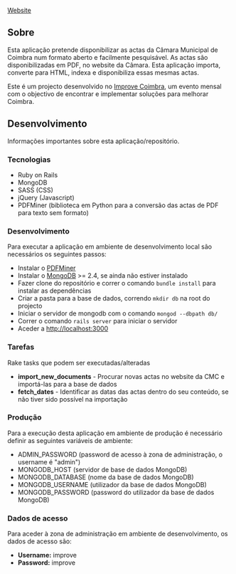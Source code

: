 [Website](http://burocracia.madeincoimbra.org)

## Sobre ##

Esta aplicação pretende disponibilizar as actas da Câmara Municipal de Coimbra num formato aberto e facilmente pesquisável. As actas são disponibilizadas em PDF, no website da Câmara. Esta aplicação importa, converte para HTML, indexa e disponibiliza essas mesmas actas.

Este é um projecto desenvolvido no [Improve Coimbra](http://improvecoimbra.org/), um evento mensal com o objectivo de encontrar e implementar soluções para melhorar Coimbra.

## Desenvolvimento ##

Informações importantes sobre esta aplicação/repositório.

### Tecnologias ###

* Ruby on Rails
* MongoDB
* SASS (CSS)
* jQuery (Javascript)
* PDFMiner (biblioteca em Python para a conversão das actas de PDF para texto sem formato)

### Desenvolvimento ###

Para executar a aplicação em ambiente de desenvolvimento local são necessários os seguintes passos:

* Instalar o [PDFMiner](https://github.com/euske/pdfminer/)
* Instalar o [MongoDB](http://docs.mongodb.org/manual/installation/) >= 2.4, se ainda não estiver instalado
* Fazer clone do repositório e correr o comando `bundle install` para instalar as dependências
* Criar a pasta para a base de dados, correndo `mkdir db` na root do projecto
* Iniciar o servidor de mongodb com o comando `mongod --dbpath db/`
* Correr o comando `rails server` para iniciar o servidor
* Aceder a [http://localhost:3000](http://localhost:3000)

### Tarefas ###

Rake tasks que podem ser executadas/alteradas

* **import_new_documents** - Procurar novas actas no website da CMC e importá-las para a base de dados
* **fetch_dates** - Identificar as datas das actas dentro do seu conteúdo, se não tiver sido possível na importação

### Produção ###

Para a execução desta aplicação em ambiente de produção é necessário definir as seguintes variáveis de ambiente:

* ADMIN_PASSWORD (password de acesso à zona de administração, o username é "admin")
* MONGODB_HOST (servidor de base de dados MongoDB)
* MONGODB_DATABASE (nome da base de dados MongoDB)
* MONGODB_USERNAME (utilizador da base de dados MongoDB)
* MONGODB_PASSWORD (password do utilizador da base de dados MongoDB)

### Dados de acesso ###

Para aceder à zona de administração em ambiente de desenvolvimento, os dados de acesso são:

* **Username:** improve
* **Password:** improve
